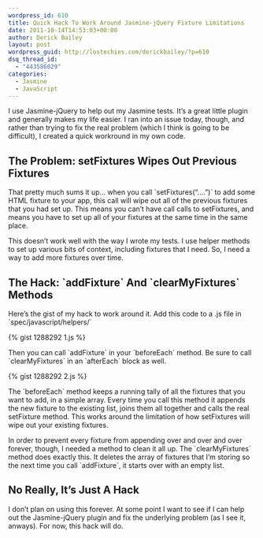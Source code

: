 ```yaml
---
wordpress_id: 610
title: Quick Hack To Work Around Jasmine-jQuery Fixture Limitations
date: 2011-10-14T14:53:03+00:00
author: Derick Bailey
layout: post
wordpress_guid: http://lostechies.com/derickbailey/?p=610
dsq_thread_id:
  - "443586029"
categories:
  - Jasmine
  - JavaScript
---
```

I use Jasmine-jQuery to help out my Jasmine tests. It&#8217;s a great little plugin and generally makes my life easier. I ran into an issue today, though, and rather than trying to fix the real problem (which I think is going to be difficult), I created a quick workround in my own code.

## The Problem: setFixtures Wipes Out Previous Fixtures

That pretty much sums it up… when you call \`setFixtures(&#8220;….&#8221;)\` to add some HTML fixture to your app, this call will wipe out all of the previous fixtures that you had set up. This means you can&#8217;t have call calls to setFixtures, and means you have to set up all of your fixtures at the same time in the same place.

This doesn&#8217;t work well with the way I wrote my tests. I use helper methods to set up various bits of context, including fixtures that I need. So, I need a way to add more fixtures over time. <span style="white-space: pre;"></span>

## <span style="white-space: pre;">T</span>he Hack: \`addFixture\` And \`clearMyFixtures\` Methods

Here&#8217;s the gist of my hack to work around it. Add this code to a .js file in \`spec/javascript/helpers/\`

{% gist 1288292 1.js %}

Then you can call \`addFixture\` in your \`beforeEach\` method. Be sure to call \`clearMyFixtures\` in an \`afterEach\` block as well.

{% gist 1288292 2.js %}

The \`beforeEach\` method keeps a running tally of all the fixtures that you want to add, in a simple array. Every time you call this method it appends the new fixture to the existing list, joins them all together and calls the real setFixture method. This works around the limitation of how setFixtures will wipe out your existing fixtures.

In order to prevent every fixture from appending over and over and over forever, though, I needed a method to clean it all up. The \`clearMyFixtures\` method does exactly this. It deletes the array of fixtures that I&#8217;m storing so the next time you call \`addFixture\`, it starts over with an empty list.

## No Really, It&#8217;s Just A Hack

I don&#8217;t plan on using this forever. At some point I want to see if I can help out the Jasmine-jQuery plugin and fix the underlying problem (as I see it, anways). For now, this hack will do.
